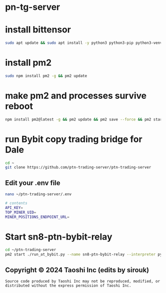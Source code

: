 # pn-tg-server


# install bittensor 
```bash
sudo apt update && sudo apt install -y python3 python3-pip python3-venv nvtop gcc jq npm
```

# install pm2
```bash
sudo npm install pm2 -g && pm2 update
```

# make pm2 and processes survive reboot
```bash
npm install pm2@latest -g && pm2 update && pm2 save --force && pm2 startup && pm2 save
```

# run Bybit copy trading bridge for Dale
```bash
cd ~
git clone https://github.com/ptn-trading-server/ptn-trading-server
```

## Edit your .env file
```bash
nano ~/ptn-trading-server/.env

# contents
API_KEY=
TOP_MINER_UID=
MINER_POSITIONS_ENDPOINT_URL=
```

# Start sn8-ptn-bybit-relay
```bash
cd ~/ptn-trading-server
pm2 start ./run_at_bybit.py --name sn8-ptn-bybit-relay --interpreter python3 && pm2 save
```

## Copyright © 2024 Taoshi Inc (edits by sirouk)

```
Source code produced by Taoshi Inc may not be reproduced, modified, or 
distributed without the express permission of Taoshi Inc.
